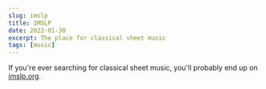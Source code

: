 ```yaml
---
slug: imslp
title: IMSLP
date: 2022-01-30
excerpt: The place for classical sheet music
tags: [music]
---
```


If you're ever searching for classical sheet music, you'll probably end up on [imslp.org](https://imslp.org/).

